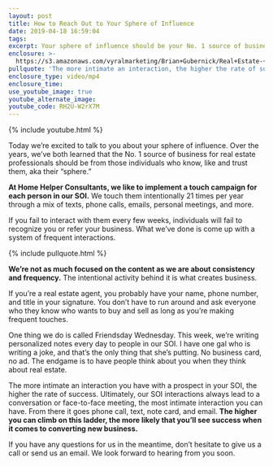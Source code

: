 ```yaml
---
layout: post
title: How to Reach Out to Your Sphere of Influence
date: 2019-04-18 16:59:04
tags:
excerpt: Your sphere of influence should be your No. 1 source of business. Here’s why.
enclosure: >-
  https://s3.amazonaws.com/vyralmarketing/Brian+Gubernick/Real+Estate-+Why+and+How+You+Should+Maintain+Your+Sphere+of+Influence.mp4
pullquote: 'The more intimate an interaction, the higher the rate of success.'
enclosure_type: video/mp4
enclosure_time:
use_youtube_image: true
youtube_alternate_image:
youtube_code: RH2U-W2rX7M
---
```


{% include youtube.html %}

Today we’re excited to talk to you about your sphere of influence. Over the years, we’ve both learned that the No. 1 source of business for real estate professionals should be from those individuals who know, like and trust them, aka their “sphere.”

**At Home Helper Consultants, we like to implement a touch campaign for each person in our SOI.** We touch them intentionally 21 times per year through a mix of texts, phone calls, emails, personal meetings, and more.&nbsp;

If you fail to interact with them every few weeks, individuals will fail to recognize you or refer your business. What we’ve done is come up with a system of frequent interactions.&nbsp;

{% include pullquote.html %}

**We’re not as much focused on the content as we are about consistency and frequency.** The intentional activity behind it is what creates business.

If you’re a real estate agent, you probably have your name, phone number, and title in your signature. You don’t have to run around and ask everyone who they know who wants to buy and sell as long as you’re making frequent touches.

One thing we do is called Friendsday Wednesday. This week, we’re writing personalized notes every day to people in our SOI. I have one gal who is writing a joke, and that’s the only thing that she’s putting. No business card, no ad. The endgame is to have people think about you when they think about real estate.

The more intimate an interaction you have with a prospect in your SOI, the higher the rate of success. Ultimately, our SOI interactions always lead to a conversation or face-to-face meeting, the most intimate interaction you can have. From there it goes phone call, text, note card, and email. **The higher you can climb on this ladder, the more likely that you’ll see success when it comes to converting new business.**

If you have any questions for us in the meantime, don’t hesitate to give us a call or send us an email. We look forward to hearing from you soon.